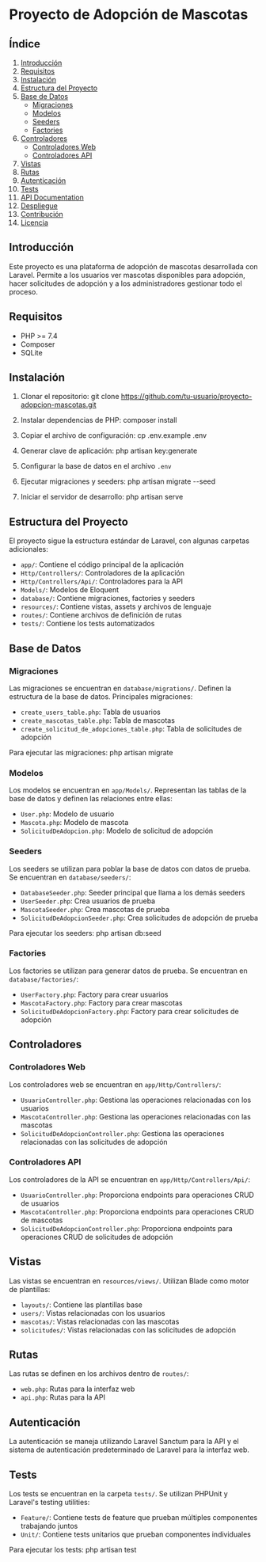 # Proyecto de Adopción de Mascotas

## Índice
1. [Introducción](#introducción)
2. [Requisitos](#requisitos)
3. [Instalación](#instalación)
4. [Estructura del Proyecto](#estructura-del-proyecto)
5. [Base de Datos](#base-de-datos)
   - [Migraciones](#migraciones)
   - [Modelos](#modelos)
   - [Seeders](#seeders)
   - [Factories](#factories)
6. [Controladores](#controladores)
   - [Controladores Web](#controladores-web)
   - [Controladores API](#controladores-api)
7. [Vistas](#vistas)
8. [Rutas](#rutas)
9. [Autenticación](#autenticación)
10. [Tests](#tests)
11. [API Documentation](#api-documentation)
12. [Despliegue](#despliegue)
13. [Contribución](#contribución)
14. [Licencia](#licencia)

## Introducción

Este proyecto es una plataforma de adopción de mascotas desarrollada con Laravel. Permite a los usuarios ver mascotas disponibles para adopción, hacer solicitudes de adopción y a los administradores gestionar todo el proceso.

## Requisitos

- PHP >= 7.4
- Composer
- SQLite


## Instalación

1. Clonar el repositorio:
git clone https://github.com/tu-usuario/proyecto-adopcion-mascotas.git


2. Instalar dependencias de PHP:
composer install


3. Copiar el archivo de configuración:
cp .env.example .env


4. Generar clave de aplicación:
php artisan key:generate


5. Configurar la base de datos en el archivo `.env`


6. Ejecutar migraciones y seeders:
php artisan migrate --seed


7. Iniciar el servidor de desarrollo:
php artisan serve


## Estructura del Proyecto

El proyecto sigue la estructura estándar de Laravel, con algunas carpetas adicionales:

- `app/`: Contiene el código principal de la aplicación
- `Http/Controllers/`: Controladores de la aplicación
- `Http/Controllers/Api/`: Controladores para la API
- `Models/`: Modelos de Eloquent
- `database/`: Contiene migraciones, factories y seeders
- `resources/`: Contiene vistas, assets y archivos de lenguaje
- `routes/`: Contiene archivos de definición de rutas
- `tests/`: Contiene los tests automatizados

## Base de Datos

### Migraciones

Las migraciones se encuentran en `database/migrations/`. Definen la estructura de la base de datos. Principales migraciones:

- `create_users_table.php`: Tabla de usuarios
- `create_mascotas_table.php`: Tabla de mascotas
- `create_solicitud_de_adopciones_table.php`: Tabla de solicitudes de adopción

Para ejecutar las migraciones:
php artisan migrate


### Modelos

Los modelos se encuentran en `app/Models/`. Representan las tablas de la base de datos y definen las relaciones entre ellas:

- `User.php`: Modelo de usuario
- `Mascota.php`: Modelo de mascota
- `SolicitudDeAdopcion.php`: Modelo de solicitud de adopción

### Seeders

Los seeders se utilizan para poblar la base de datos con datos de prueba. Se encuentran en `database/seeders/`:

- `DatabaseSeeder.php`: Seeder principal que llama a los demás seeders
- `UserSeeder.php`: Crea usuarios de prueba
- `MascotaSeeder.php`: Crea mascotas de prueba
- `SolicitudDeAdopcionSeeder.php`: Crea solicitudes de adopción de prueba

Para ejecutar los seeders:
php artisan db:seed


### Factories

Los factories se utilizan para generar datos de prueba. Se encuentran en `database/factories/`:

- `UserFactory.php`: Factory para crear usuarios
- `MascotaFactory.php`: Factory para crear mascotas
- `SolicitudDeAdopcionFactory.php`: Factory para crear solicitudes de adopción

## Controladores

### Controladores Web

Los controladores web se encuentran en `app/Http/Controllers/`:

- `UsuarioController.php`: Gestiona las operaciones relacionadas con los usuarios
- `MascotaController.php`: Gestiona las operaciones relacionadas con las mascotas
- `SolicitudDeAdopcionController.php`: Gestiona las operaciones relacionadas con las solicitudes de adopción

### Controladores API

Los controladores de la API se encuentran en `app/Http/Controllers/Api/`:

- `UsuarioController.php`: Proporciona endpoints para operaciones CRUD de usuarios
- `MascotaController.php`: Proporciona endpoints para operaciones CRUD de mascotas
- `SolicitudDeAdopcionController.php`: Proporciona endpoints para operaciones CRUD de solicitudes de adopción

## Vistas

Las vistas se encuentran en `resources/views/`. Utilizan Blade como motor de plantillas:

- `layouts/`: Contiene las plantillas base
- `users/`: Vistas relacionadas con los usuarios
- `mascotas/`: Vistas relacionadas con las mascotas
- `solicitudes/`: Vistas relacionadas con las solicitudes de adopción

## Rutas

Las rutas se definen en los archivos dentro de `routes/`:

- `web.php`: Rutas para la interfaz web
- `api.php`: Rutas para la API

## Autenticación

La autenticación se maneja utilizando Laravel Sanctum para la API y el sistema de autenticación predeterminado de Laravel para la interfaz web.

## Tests

Los tests se encuentran en la carpeta `tests/`. Se utilizan PHPUnit y Laravel's testing utilities:

- `Feature/`: Contiene tests de feature que prueban múltiples componentes trabajando juntos
- `Unit/`: Contiene tests unitarios que prueban componentes individuales

Para ejecutar los tests:
php artisan test

